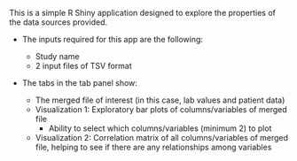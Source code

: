 This is a simple R Shiny application designed to explore the properties of the data sources provided.

- The inputs required for this app are the following:
  - Study name
  - 2 input files of TSV format

- The tabs in the tab panel show: 
  - The merged file of interest (in this case, lab values and patient data)
  - Visualization 1: Exploratory bar plots of columns/variables of merged file 
    - Ability to select which columns/variables (minimum 2) to plot 
  - Visualization 2: Correlation matrix of all columns/variables of merged file, helping to see if there are any relationships among variables 

